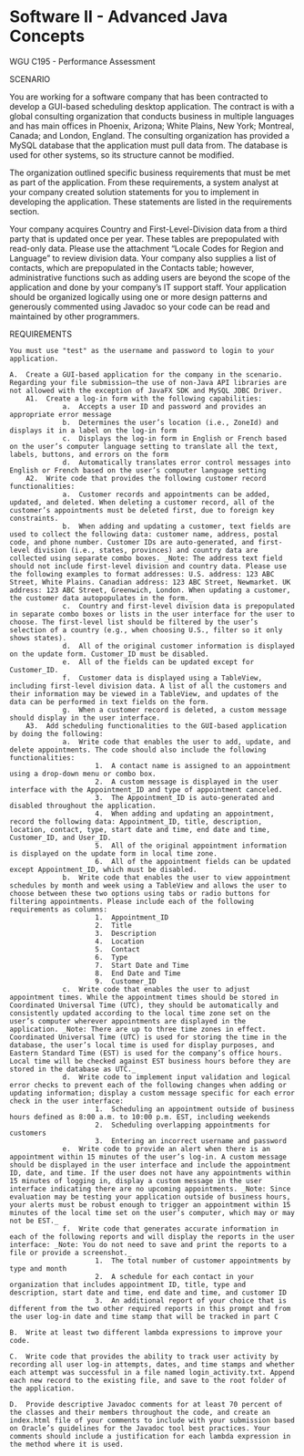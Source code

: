 # Software II - Advanced Java Concepts

WGU C195 - Performance Assessment

SCENARIO

You are working for a software company that has been contracted to develop a GUI-based scheduling desktop application. The contract is with a global consulting organization that conducts business in multiple languages and has main offices in Phoenix, Arizona; White Plains, New York; Montreal, Canada; and London, England. The consulting organization has provided a MySQL database that the application must pull data from. The database is used for other systems, so its structure cannot be modified.

The organization outlined specific business requirements that must be met as part of the application. From these requirements, a system analyst at your company created solution statements for you to implement in developing the application. These statements are listed in the requirements section.

Your company acquires Country and First-Level-Division data from a third party that is updated once per year. These tables are prepopulated with read-only data. Please use the attachment “Locale Codes for Region and Language” to review division data. Your company also supplies a list of contacts, which are prepopulated in the Contacts table; however, administrative functions such as adding users are beyond the scope of the application and done by your company’s IT support staff. Your application should be organized logically using one or more design patterns and generously commented using Javadoc so your code can be read and maintained by other programmers.

REQUIREMENTS

    You must use "test" as the username and password to login to your application.

    A.  Create a GUI-based application for the company in the scenario. Regarding your file submission—the use of non-Java API libraries are not allowed with the exception of JavaFX SDK and MySQL JDBC Driver.
        A1.  Create a log-in form with the following capabilities:
                 a.  Accepts a user ID and password and provides an appropriate error message
                 b.  Determines the user’s location (i.e., ZoneId) and displays it in a label on the log-in form
                 c.  Displays the log-in form in English or French based on the user’s computer language setting to translate all the text, labels, buttons, and errors on the form
                 d.  Automatically translates error control messages into English or French based on the user’s computer language setting
        A2.  Write code that provides the following customer record functionalities:
                 a.  Customer records and appointments can be added, updated, and deleted. When deleting a customer record, all of the customer’s appointments must be deleted first, due to foreign key constraints.
                 b.  When adding and updating a customer, text fields are used to collect the following data: customer name, address, postal code, and phone number. Customer IDs are auto-generated, and first-level division (i.e., states, provinces) and country data are collected using separate combo boxes. _Note: The address text field should not include first-level division and country data. Please use the following examples to format addresses: U.S. address: 123 ABC Street, White Plains. Canadian address: 123 ABC Street, Newmarket. UK address: 123 ABC Street, Greenwich, London. When updating a customer, the customer data autopopulates in the form._
                 c.  Country and first-level division data is prepopulated in separate combo boxes or lists in the user interface for the user to choose. The first-level list should be filtered by the user’s selection of a country (e.g., when choosing U.S., filter so it only shows states).
                 d.  All of the original customer information is displayed on the update form. Customer_ID must be disabled.
                 e.  All of the fields can be updated except for Customer_ID.
                 f.  Customer data is displayed using a TableView, including first-level division data. A list of all the customers and their information may be viewed in a TableView, and updates of the data can be performed in text fields on the form.
                 g.  When a customer record is deleted, a custom message should display in the user interface.
        A3.  Add scheduling functionalities to the GUI-based application by doing the following: 
                 a.  Write code that enables the user to add, update, and delete appointments. The code should also include the following functionalities:
                         1.  A contact name is assigned to an appointment using a drop-down menu or combo box.
                         2.  A custom message is displayed in the user interface with the Appointment_ID and type of appointment canceled.
                         3.  The Appointment_ID is auto-generated and disabled throughout the application.
                         4.  When adding and updating an appointment, record the following data: Appointment_ID, title, description, location, contact, type, start date and time, end date and time, Customer_ID, and User_ID.
                         5.  All of the original appointment information is displayed on the update form in local time zone.
                         6.  All of the appointment fields can be updated except Appointment_ID, which must be disabled.
                 b.  Write code that enables the user to view appointment schedules by month and week using a TableView and allows the user to choose between these two options using tabs or radio buttons for filtering appointments. Please include each of the following requirements as columns:
                         1.  Appointment_ID
                         2.  Title
                         3.  Description
                         4.  Location
                         5.  Contact
                         6.  Type
                         7.  Start Date and Time
                         8.  End Date and Time
                         9.  Customer_ID
                 c.  Write code that enables the user to adjust appointment times. While the appointment times should be stored in Coordinated Universal Time (UTC), they should be automatically and consistently updated according to the local time zone set on the user’s computer wherever appointments are displayed in the application. _Note: There are up to three time zones in effect. Coordinated Universal Time (UTC) is used for storing the time in the database, the user’s local time is used for display purposes, and Eastern Standard Time (EST) is used for the company’s office hours. Local time will be checked against EST business hours before they are stored in the database as UTC._
                 d.  Write code to implement input validation and logical error checks to prevent each of the following changes when adding or updating information; display a custom message specific for each error check in the user interface:
                         1.  Scheduling an appointment outside of business hours defined as 8:00 a.m. to 10:00 p.m. EST, including weekends
                         2.  Scheduling overlapping appointments for customers
                         3.  Entering an incorrect username and password
                 e.  Write code to provide an alert when there is an appointment within 15 minutes of the user’s log-in. A custom message should be displayed in the user interface and include the appointment ID, date, and time. If the user does not have any appointments within 15 minutes of logging in, display a custom message in the user interface indicating there are no upcoming appointments. _Note: Since evaluation may be testing your application outside of business hours, your alerts must be robust enough to trigger an appointment within 15 minutes of the local time set on the user’s computer, which may or may not be EST._
                 f.  Write code that generates accurate information in each of the following reports and will display the reports in the user interface: _Note: You do not need to save and print the reports to a file or provide a screenshot._
                         1.  The total number of customer appointments by type and month
                         2.  A schedule for each contact in your organization that includes appointment ID, title, type and description, start date and time, end date and time, and customer ID
                         3.  An additional report of your choice that is different from the two other required reports in this prompt and from the user log-in date and time stamp that will be tracked in part C

    B.  Write at least two different lambda expressions to improve your code.

    C.  Write code that provides the ability to track user activity by recording all user log-in attempts, dates, and time stamps and whether each attempt was successful in a file named login_activity.txt. Append each new record to the existing file, and save to the root folder of the application.

    D.  Provide descriptive Javadoc comments for at least 70 percent of the classes and their members throughout the code, and create an index.html file of your comments to include with your submission based on Oracle’s guidelines for the Javadoc tool best practices. Your comments should include a justification for each lambda expression in the method where it is used.
